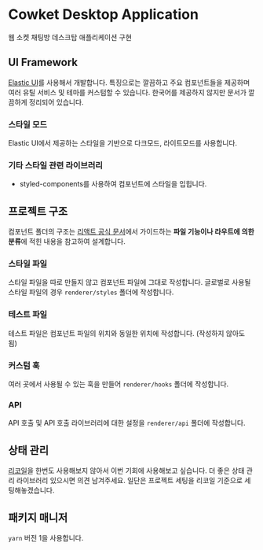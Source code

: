 # Cowket Desktop Application

웹 소켓 채팅방 데스크탑 애플리케이션 구현

## UI Framework

[Elastic UI](https://elastic.github.io/eui/#/guidelines/getting-started)를 사용해서 개발합니다. 특징으로는 깔끔하고 주요 컴포넌트들을 제공하며 여러 유틸 서비스 및 테마를 커스텀할 수 있습니다. 한국어를 제공하지 않지만 문서가 깔끔하게 정리되어 있습니다.

### 스타일 모드

Elastic UI에서 제공하는 스타일을 기반으로 다크모드, 라이트모드를 사용합니다.

### 기타 스타일 관련 라이브러리

- styled-components를 사용하여 컴포넌트에 스타일을 입힙니다.

## 프로젝트 구조

컴포넌트 폴더의 구조는 [리액트 공식 문서](https://ko.reactjs.org/docs/faq-structure.html#grouping-by-features-or-routes)에서 가이드하는 **파일 기능이나 라우트에 의한 분류**에 적힌 내용을 참고하여 설계합니다.

### 스타일 파일

스타일 파일을 따로 만들지 않고 컴포넌트 파일에 그대로 작성합니다. 글로벌로 사용될 스타일 파일의 경우 `renderer/styles` 폴더에 작성합니다.

### 테스트 파일

테스트 파일은 컴포넌트 파일의 위치와 동일한 위치에 작성합니다. (작성하지 않아도 됨)

### 커스텀 훅

여러 곳에서 사용될 수 있는 훅을 만들어 `renderer/hooks` 폴더에 작성합니다.

### API

API 호출 및 API 호출 라이브러리에 대한 설정을 `renderer/api` 폴더에 작성합니다.

## 상태 관리

[리코일](https://recoiljs.org/ko/docs/introduction/getting-started)을 한번도 사용해보지 않아서 이번 기회에 사용해보고 싶습니다. 더 좋은 상태 관리 라이브러리 있으시면 의견 남겨주세요. 일단은 프로젝트 세팅을 리코일 기준으로 세팅해놓겠습니다.

## 패키지 매니저

`yarn` 버전 1을 사용합니다.
